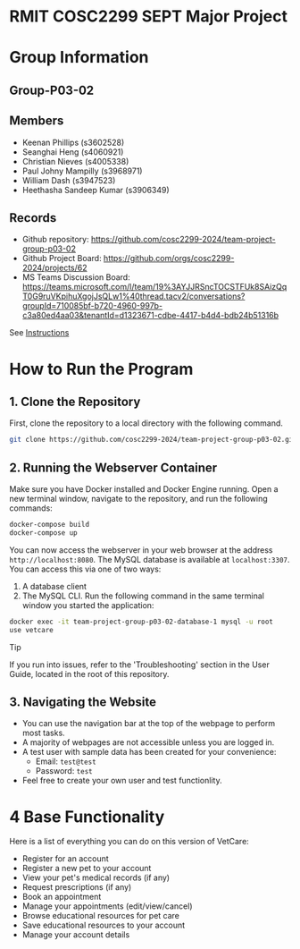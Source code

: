 
# RMIT COSC2299 SEPT Major Project

# Group Information

## Group-P03-02

## Members

* Keenan Phillips (s3602528)
* Seanghai Heng (s4060921)
* Christian Nieves (s4005338)
* Paul Johny Mampilly (s3968971)
* William Dash (s3947523)
* Heethasha Sandeep Kumar (s3906349)

## Records

* Github repository: <https://github.com/cosc2299-2024/team-project-group-p03-02>
* Github Project Board: <https://github.com/orgs/cosc2299-2024/projects/62>
* MS Teams Discussion Board: <https://teams.microsoft.com/l/team/19%3AYJJRSncTOCSTFUk8SAizQqT0G9ruVKpihuXgojJsQLw1%40thread.tacv2/conversations?groupId=710085bf-b720-4960-997b-c3a80ed4aa03&tenantId=d1323671-cdbe-4417-b4d4-bdb24b51316b>

See [Instructions](INSTRUCTIONS.md)

# How to Run the Program

## 1. Clone the Repository

First, clone the repository to a local directory with the following command.

```bash
git clone https://github.com/cosc2299-2024/team-project-group-p03-02.git
```

## 2. Running the Webserver Container

Make sure you have Docker installed and Docker Engine running. Open a new terminal window, navigate to the repository, and run the following commands:

```bash
docker-compose build
docker-compose up
```

You can now access the webserver in your web browser at the address `http://localhost:8080`.
The MySQL database is available at `localhost:3307`. You can access this via one of two ways:

1. A database client
2. The MySQL CLI. Run the following command in the same terminal window you started the application:

```bash
docker exec -it team-project-group-p03-02-database-1 mysql -u root
use vetcare
```

> [!TIP]
> If you run into issues, refer to the 'Troubleshooting' section in the User Guide, located in the root of this repository.

## 3. Navigating the Website

* You can use the navigation bar at the top of the webpage to perform most tasks.
* A majority of webpages are not accessible unless you are logged in.
* A test user with sample data has been created for your convenience:
  * Email: `test@test`
  * Password: `test`
* Feel free to create your own user and test functionlity.

# 4 Base Functionality

Here is a list of everything you can do on this version of VetCare:

* Register for an account
* Register a new pet to your account
* View your pet's medical records (if any)
* Request prescriptions (if any)
* Book an appointment
* Manage your appointments (edit/view/cancel)
* Browse educational resources for pet care
* Save educational resources to your account
* Manage your account details
